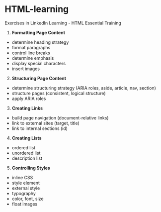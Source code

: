 # HTML-learning
Exercises in LinkedIn Learning - HTML Essential Training

1. **Formatting Page Content**
- determine heading strategy
- format paragraphs
- control line breaks
- determine emphasis
- display special characters
- insert images

2. **Structuring Page Content**
- determine structuring strategy (ARIA roles, aside, article, nav, section)
- structure pages (consistent, logical structure)
- apply ARIA roles

3. **Creating Links**
- build page navigation (document-relative links)
- link to external sites (target, title)
- link to internal sections (id)

4. **Creating Lists**
- ordered list
- unordered list
- description list

5. **Controlling Styles**
- inline CSS
- style element
- external style
- typography
- color, font, size
- float images
